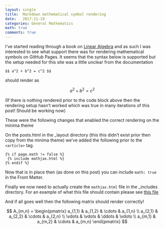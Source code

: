 ```yaml
---
layout: single
title:  Markdown mathematical symbol rendering
date:   2017-11-19
categories: General Mathematics
math: true
comments: true
---
```


I've started reading through a book on [Linear Algebra](https://books.google.co.uk/books/about/Linear_Algebra_Concepts_and_Methods.html) and as such I was interested to see what support there was for rendering mathematical symbols on GitHub Pages.  It seems that the syntax below is supported but the setup needed for this site was a little unclear from the documentation

```
$$ a^2 + b^2 = c^2 $$
```

should render as

$$ a^2 + b^2 = c^2 $$

(If there is nothing rendered prior to the code block above then the rendering setup hasn’t worked which was true in many iterations of this post!  Should be working now)

<!--more-->
These were the following changes that enabled the correct rendering on the minima theme

On the posts.html in the _layout directory (this this didn’t exist prior then copy from the minima theme) we’ve added the following prior to the ```<article>``` tag.

```
{% if page.math != false %}
 {% include mathjax.html %}
{% endif %}
```

Now that is in place then (as done on this post) you can include ```math: true``` in the Front Matter.

Finally we now need to actually create the ```mathjax.html``` file in the _includes directory.  For an example of what this file should contain please see [this file](https://github.com/harbour22/harbour22.github.io/blob/master/_includes/mathjax.html)

And if all goes well then the following matrix should render correctly!

$$
A_{m,n} =
 \begin{pmatrix}
  a_{1,1} & a_{1,2} & \cdots & a_{1,n} \\
  a_{2,1} & a_{2,2} & \cdots & a_{2,n} \\
  \vdots  & \vdots  & \ddots & \vdots  \\
  a_{m,1} & a_{m,2} & \cdots & a_{m,n}
 \end{pmatrix}
$$

